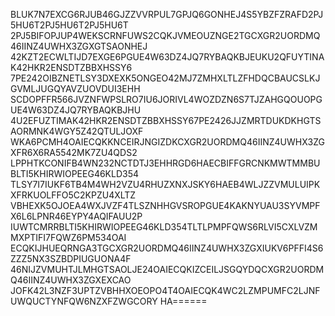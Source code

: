BLUK7N7EXCG6RJUB46GJZZVVRPUL7GPJQ6GONHEJ4S5YBZFZRAFD2PJ5HU6T2PJ5HU6T2PJ5HU6T
2PJ5BIFOPJUP4WEKSCRNFUWS2CQKJVMEOUZNGE2TGCXGR2UORDMQ46IINZ4UWHX3ZGXGTSAONHEJ
42KZT2ECWLTIJD7EXGE6PGUE4W63DZ4JQ7RYBAQKBJEUKU2QFUYTINAK42HKR2ENSDTZBBXHSSY6
7PE242OIBZNETLSY3DXEXK5ONGEO42MJ7ZMHXLTLZFHDQCBAUCSLKJGVMLJUGQYAVZUOVDUI3EHH
SCDOPFFR566JVZNFWPSLRO7IU6JORIVL4WOZDZN6S7TJZAHGQOUOPGUE4W63DZ4JQ7RYBAQKBJHU
4U2EFUZTIMAK42HKR2ENSDTZBBXHSSY67PE2426JJZMRTDUKDKHGTSAORMNK4WGY5Z42QTULJOXF
WKA6PCMH4OAIECQKKNCEIRJNGIZDKCXGR2UORDMQ46IINZ4UWHX3ZGXFR6X6RA5542MK7ZU4QDS2
LPPHTKCONIFB4WN232NCTDTJ3EHHRGD6HAECBIFFGRCNKMWTMMBUBLTI5KHIRWIOPEEG46KLD354
TLSY7I7IUKF6TB4M4WH2VZU4RHUZXNXJSKY6HAEB4WLJZZVMULUIPKXFRKUOLFFO5C2KPZU4XLTZ
VBHEXK5OJOEA4WXJVZF4TLSZNHHGVSROPGUE4KAKNYUAU3SYVMPFX6L6LPNR46EYPY4AQIFAUU2P
IUWTCMRRBLTI5KHIRWIOPEEG46KLD354TLTLPMPFQWS6RLVI5CXLVZMMXPTIFI7FQWZ6PM534OAI
ECQKIJHUEQRNGA3TGCXGR2UORDMQ46IINZ4UWHX3ZGXIUKV6PFFI4S6ZZZ5NX3SZBDPIUGUONA4F
46NIJZVMUHTJLMHGTSAOLJE24OAIECQKIZCEILJSGQYDQCXGR2UORDMQ46IINZ4UWHX3ZGXEXCAO
JOFK42L3NZF3UPTZVBHHXOEOPO4T4OAIECQK4WC2LZMPUMFC2LJNFUWQUCTYNFQW6NZXFZWGCORY
HA======
